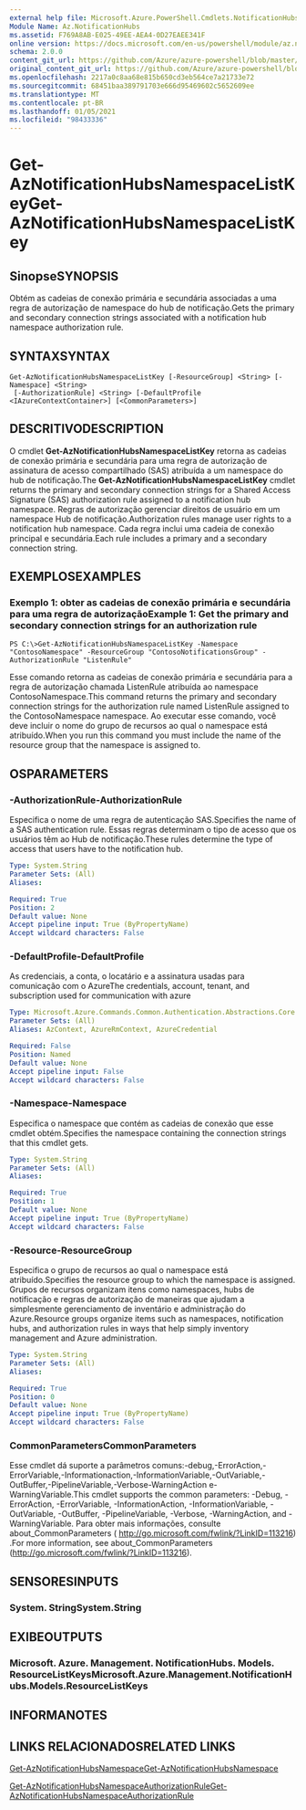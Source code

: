 ```yaml
---
external help file: Microsoft.Azure.PowerShell.Cmdlets.NotificationHubs.dll-Help.xml
Module Name: Az.NotificationHubs
ms.assetid: F769A8AB-E025-49EE-AEA4-0D27EAEE341F
online version: https://docs.microsoft.com/en-us/powershell/module/az.notificationhubs/get-aznotificationhubsnamespacelistkey
schema: 2.0.0
content_git_url: https://github.com/Azure/azure-powershell/blob/master/src/NotificationHubs/NotificationHubs/help/Get-AzNotificationHubsNamespaceListKey.md
original_content_git_url: https://github.com/Azure/azure-powershell/blob/master/src/NotificationHubs/NotificationHubs/help/Get-AzNotificationHubsNamespaceListKey.md
ms.openlocfilehash: 2217a0c8aa68e815b650cd3eb564ce7a21733e72
ms.sourcegitcommit: 68451baa389791703e666d95469602c5652609ee
ms.translationtype: MT
ms.contentlocale: pt-BR
ms.lasthandoff: 01/05/2021
ms.locfileid: "98433336"
---
```

# <span data-ttu-id="1a7f6-101">Get-AzNotificationHubsNamespaceListKey</span><span class="sxs-lookup"><span data-stu-id="1a7f6-101">Get-AzNotificationHubsNamespaceListKey</span></span>

## <span data-ttu-id="1a7f6-102">Sinopse</span><span class="sxs-lookup"><span data-stu-id="1a7f6-102">SYNOPSIS</span></span>
<span data-ttu-id="1a7f6-103">Obtém as cadeias de conexão primária e secundária associadas a uma regra de autorização de namespace do hub de notificação.</span><span class="sxs-lookup"><span data-stu-id="1a7f6-103">Gets the primary and secondary connection strings associated with a notification hub namespace authorization rule.</span></span>

## <span data-ttu-id="1a7f6-104">SYNTAX</span><span class="sxs-lookup"><span data-stu-id="1a7f6-104">SYNTAX</span></span>

```
Get-AzNotificationHubsNamespaceListKey [-ResourceGroup] <String> [-Namespace] <String>
 [-AuthorizationRule] <String> [-DefaultProfile <IAzureContextContainer>] [<CommonParameters>]
```

## <span data-ttu-id="1a7f6-105">DESCRITIVO</span><span class="sxs-lookup"><span data-stu-id="1a7f6-105">DESCRIPTION</span></span>
<span data-ttu-id="1a7f6-106">O cmdlet **Get-AzNotificationHubsNamespaceListKey** retorna as cadeias de conexão primária e secundária para uma regra de autorização de assinatura de acesso compartilhado (SAS) atribuída a um namespace do hub de notificação.</span><span class="sxs-lookup"><span data-stu-id="1a7f6-106">The **Get-AzNotificationHubsNamespaceListKey** cmdlet returns the primary and secondary connection strings for a Shared Access Signature (SAS) authorization rule assigned to a notification hub namespace.</span></span>
<span data-ttu-id="1a7f6-107">Regras de autorização gerenciar direitos de usuário em um namespace Hub de notificação.</span><span class="sxs-lookup"><span data-stu-id="1a7f6-107">Authorization rules manage user rights to a notification hub namespace.</span></span>
<span data-ttu-id="1a7f6-108">Cada regra inclui uma cadeia de conexão principal e secundária.</span><span class="sxs-lookup"><span data-stu-id="1a7f6-108">Each rule includes a primary and a secondary connection string.</span></span>

## <span data-ttu-id="1a7f6-109">EXEMPLOS</span><span class="sxs-lookup"><span data-stu-id="1a7f6-109">EXAMPLES</span></span>

### <span data-ttu-id="1a7f6-110">Exemplo 1: obter as cadeias de conexão primária e secundária para uma regra de autorização</span><span class="sxs-lookup"><span data-stu-id="1a7f6-110">Example 1: Get the primary and secondary connection strings for an authorization rule</span></span>
```
PS C:\>Get-AzNotificationHubsNamespaceListKey -Namespace "ContosoNamespace" -ResourceGroup "ContosoNotificationsGroup" -AuthorizationRule "ListenRule"
```

<span data-ttu-id="1a7f6-111">Esse comando retorna as cadeias de conexão primária e secundária para a regra de autorização chamada ListenRule atribuída ao namespace ContosoNamespace.</span><span class="sxs-lookup"><span data-stu-id="1a7f6-111">This command returns the primary and secondary connection strings for the authorization rule named ListenRule assigned to the ContosoNamespace namespace.</span></span>
<span data-ttu-id="1a7f6-112">Ao executar esse comando, você deve incluir o nome do grupo de recursos ao qual o namespace está atribuído.</span><span class="sxs-lookup"><span data-stu-id="1a7f6-112">When you run this command you must include the name of the resource group that the namespace is assigned to.</span></span>

## <span data-ttu-id="1a7f6-113">OS</span><span class="sxs-lookup"><span data-stu-id="1a7f6-113">PARAMETERS</span></span>

### <span data-ttu-id="1a7f6-114">-AuthorizationRule</span><span class="sxs-lookup"><span data-stu-id="1a7f6-114">-AuthorizationRule</span></span>
<span data-ttu-id="1a7f6-115">Especifica o nome de uma regra de autenticação SAS.</span><span class="sxs-lookup"><span data-stu-id="1a7f6-115">Specifies the name of a SAS authentication rule.</span></span>
<span data-ttu-id="1a7f6-116">Essas regras determinam o tipo de acesso que os usuários têm ao Hub de notificação.</span><span class="sxs-lookup"><span data-stu-id="1a7f6-116">These rules determine the type of access that users have to the notification hub.</span></span>

```yaml
Type: System.String
Parameter Sets: (All)
Aliases:

Required: True
Position: 2
Default value: None
Accept pipeline input: True (ByPropertyName)
Accept wildcard characters: False
```

### <span data-ttu-id="1a7f6-117">-DefaultProfile</span><span class="sxs-lookup"><span data-stu-id="1a7f6-117">-DefaultProfile</span></span>
<span data-ttu-id="1a7f6-118">As credenciais, a conta, o locatário e a assinatura usadas para comunicação com o Azure</span><span class="sxs-lookup"><span data-stu-id="1a7f6-118">The credentials, account, tenant, and subscription used for communication with azure</span></span>

```yaml
Type: Microsoft.Azure.Commands.Common.Authentication.Abstractions.Core.IAzureContextContainer
Parameter Sets: (All)
Aliases: AzContext, AzureRmContext, AzureCredential

Required: False
Position: Named
Default value: None
Accept pipeline input: False
Accept wildcard characters: False
```

### <span data-ttu-id="1a7f6-119">-Namespace</span><span class="sxs-lookup"><span data-stu-id="1a7f6-119">-Namespace</span></span>
<span data-ttu-id="1a7f6-120">Especifica o namespace que contém as cadeias de conexão que esse cmdlet obtém.</span><span class="sxs-lookup"><span data-stu-id="1a7f6-120">Specifies the namespace containing the connection strings that this cmdlet gets.</span></span>

```yaml
Type: System.String
Parameter Sets: (All)
Aliases:

Required: True
Position: 1
Default value: None
Accept pipeline input: True (ByPropertyName)
Accept wildcard characters: False
```

### <span data-ttu-id="1a7f6-121">-Resource</span><span class="sxs-lookup"><span data-stu-id="1a7f6-121">-ResourceGroup</span></span>
<span data-ttu-id="1a7f6-122">Especifica o grupo de recursos ao qual o namespace está atribuído.</span><span class="sxs-lookup"><span data-stu-id="1a7f6-122">Specifies the resource group to which the namespace is assigned.</span></span>
<span data-ttu-id="1a7f6-123">Grupos de recursos organizam itens como namespaces, hubs de notificação e regras de autorização de maneiras que ajudam a simplesmente gerenciamento de inventário e administração do Azure.</span><span class="sxs-lookup"><span data-stu-id="1a7f6-123">Resource groups organize items such as namespaces, notification hubs, and authorization rules in ways that help simply inventory management and Azure administration.</span></span>

```yaml
Type: System.String
Parameter Sets: (All)
Aliases:

Required: True
Position: 0
Default value: None
Accept pipeline input: True (ByPropertyName)
Accept wildcard characters: False
```

### <span data-ttu-id="1a7f6-124">CommonParameters</span><span class="sxs-lookup"><span data-stu-id="1a7f6-124">CommonParameters</span></span>
<span data-ttu-id="1a7f6-125">Esse cmdlet dá suporte a parâmetros comuns:-debug,-ErrorAction,-ErrorVariable,-Informationaction,-InformationVariable,-OutVariable,-OutBuffer,-PipelineVariable,-Verbose-WarningAction e-WarningVariable.</span><span class="sxs-lookup"><span data-stu-id="1a7f6-125">This cmdlet supports the common parameters: -Debug, -ErrorAction, -ErrorVariable, -InformationAction, -InformationVariable, -OutVariable, -OutBuffer, -PipelineVariable, -Verbose, -WarningAction, and -WarningVariable.</span></span> <span data-ttu-id="1a7f6-126">Para obter mais informações, consulte about_CommonParameters ( http://go.microsoft.com/fwlink/?LinkID=113216) .</span><span class="sxs-lookup"><span data-stu-id="1a7f6-126">For more information, see about_CommonParameters (http://go.microsoft.com/fwlink/?LinkID=113216).</span></span>

## <span data-ttu-id="1a7f6-127">SENSORES</span><span class="sxs-lookup"><span data-stu-id="1a7f6-127">INPUTS</span></span>

### <span data-ttu-id="1a7f6-128">System. String</span><span class="sxs-lookup"><span data-stu-id="1a7f6-128">System.String</span></span>

## <span data-ttu-id="1a7f6-129">EXIBE</span><span class="sxs-lookup"><span data-stu-id="1a7f6-129">OUTPUTS</span></span>

### <span data-ttu-id="1a7f6-130">Microsoft. Azure. Management. NotificationHubs. Models. ResourceListKeys</span><span class="sxs-lookup"><span data-stu-id="1a7f6-130">Microsoft.Azure.Management.NotificationHubs.Models.ResourceListKeys</span></span>

## <span data-ttu-id="1a7f6-131">INFORMA</span><span class="sxs-lookup"><span data-stu-id="1a7f6-131">NOTES</span></span>

## <span data-ttu-id="1a7f6-132">LINKS RELACIONADOS</span><span class="sxs-lookup"><span data-stu-id="1a7f6-132">RELATED LINKS</span></span>

[<span data-ttu-id="1a7f6-133">Get-AzNotificationHubsNamespace</span><span class="sxs-lookup"><span data-stu-id="1a7f6-133">Get-AzNotificationHubsNamespace</span></span>](./Get-AzNotificationHubsNamespace.md)

[<span data-ttu-id="1a7f6-134">Get-AzNotificationHubsNamespaceAuthorizationRule</span><span class="sxs-lookup"><span data-stu-id="1a7f6-134">Get-AzNotificationHubsNamespaceAuthorizationRule</span></span>](./Get-AzNotificationHubsNamespaceAuthorizationRule.md)



